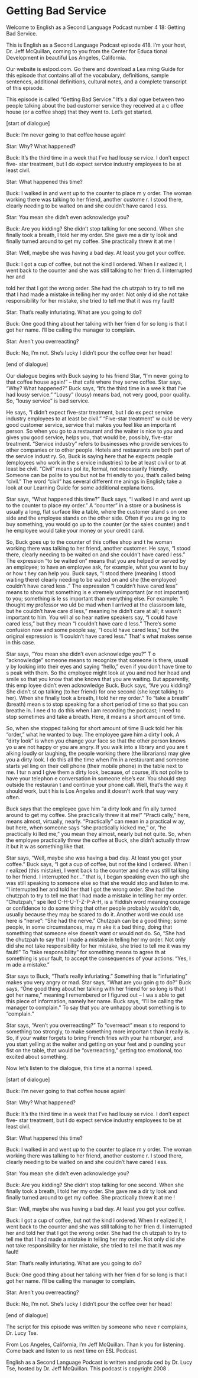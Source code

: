 # Getting Bad Service

Welcome to English as a Second Language Podcast number 4 18: Getting Bad Service. 

This is English as a Second Language Podcast episode 418.  I’m your host, Dr. Jeff McQuillan, coming to you from the Center for Educa tional Development in beautiful Los Angeles, California. 

Our website is eslpod.com.  Go there and download a Lea rning Guide for this episode that contains all of the vocabulary, definitions, sample sentences, additional definitions, cultural notes, and a complete transcript of this episode. 

This episode is called “Getting Bad Service.”  It’s a dial ogue between two people talking about the bad customer service they received at a c offee house (or a coffee shop) that they went to.  Let’s get started. 

[start of dialogue] 

Buck:  I’m never going to that coffee house again! 

Star:  Why?  What happened?   

Buck:  It’s the third time in a week that I’ve had lousy se rvice.  I don’t expect five- star treatment, but I do expect service industry employees to be at least civil. 

Star:  What happened this time? 

Buck:  I walked in and went up to the counter to place m y order.  The woman working there was talking to her friend, another custome r.  I stood there, clearly needing to be waited on and she couldn’t have cared l ess.   

Star:  You mean she didn’t even acknowledge you? 

Buck:  Are you kidding?  She didn’t stop talking for one second.  When she finally took a breath, I told her my order.  She gave me a dir ty look and finally turned around to get my coffee.  She practically threw it at me ! 

Star:  Well, maybe she was having a bad day.  At least you  got your coffee. 

Buck:  I got a  cup of coffee, but not the kind I ordered.  When I r ealized it, I went back to the counter and she was still talking to her frien d.  I interrupted her and  

 told her that I got the wrong order.  She had the ch utzpah to try to tell me that I had made a mistake in telling her my order.  Not only d id she not take responsibility for her mistake, she tried to tell me that  it was my fault! 

Star:  That’s really infuriating.  What are you going to do? 

Buck:  One good thing about her talking with her frien d for so long is that I got her name.  I’ll be calling the manager to complain. 

Star:  Aren’t you overreacting? 

Buck:  No, I’m not.  She’s lucky I didn’t pour the coffee over her head! 

[end of dialogue] 

Our dialogue begins with Buck saying to his friend Star, “I’m never going to that coffee house again!” – that café where they serve coffee.   Star says, “Why? What happened?”  Buck says, “It’s the third time in a wee k that I’ve had lousy service.”  “Lousy” (lousy) means bad, not very good, poor quality.  So, “lousy service” is bad service.   

He says, “I didn’t expect five-star treatment, but I do ex pect service industry employees to at least be civil.”  “Five-star treatment” w ould be very good customer service, service that makes you feel like an importa nt person.  So when you go to a restaurant and the waiter is nice to you and  gives you good service, helps you, that would be, possibly, five-star treatment.  “Service industry” refers to businesses who provide services to other companies or to other people. Hotels and restaurants are both part of the service indust ry.  So, Buck is saying here that he expects people (employees who work in the s ervice industries) to be at least civil or to at least be civil.  “Civil” means pol ite, formal, not necessarily friendly.  Someone can be polite to you but not be fri endly to you, that’s called being “civil.”  The word “civil” has several different me anings in English; take a look at our Learning Guide for some additional explana tions. 

Star says, “What happened this time?”  Buck says, “I walked i n and went up to the counter to place my order.”  A “counter” in a store or a business is usually a long, flat surface like a table, where the customer stand s on one side and the employee stands on the other side.  Often if you are go ing to buy something, you would go up to the counter (or the sales counter) and t he employee would take your money or your credit card. 

 So, Buck goes up to the counter of this coffee shop and t he woman working there was talking to her friend, another customer.  He says, “I stood there, clearly needing to be waited on and she couldn’t have cared l ess.”  The expression “to be waited on” means that you are helped or served by an  employee; to have an employee ask, for example, what you want to buy or how t hey can help you. Buck says, “I stood there (meaning I stood waiting there) clearly needing to be waited on and she (the employee) couldn’t have cared less .”  The expression “I couldn’t have cared less” means to show that something is e xtremely unimportant (or not important) to you; something is le ss important than everything else.  For example: “I thought my professor wo uld be mad when I arrived at the classroom late, but he couldn’t have care d less,” meaning he didn’t care at all; it wasn’t important to him.  You will al so hear native speakers say, “I could have cared less,” but they mean “I couldn’t have care d less.”  There’s some confusion now and some people say, “I could have cared less,” but the original expression is “I couldn’t have cared less.”  That’ s what makes sense in this case. 

Star says, “You mean she didn’t even acknowledge you?”  T o “acknowledge” someone means to recognize that someone is there, usuall y by looking into their eyes and saying “hello,” even if you don’t have time to s peak with them.  So the employee might look at you and nod her head and smile so that you know that she knows that you are waiting.  But apparently, this emp loyee didn’t even acknowledge Buck.  Buck says, “Are you kidding?  She didn’t st op talking (to her friend) for one second (she kept talking to her).  When she finally took a breath, I told her my order.”  To “take a breath” (breath) mean s to stop speaking for a short period of time so that you can breathe in.  I nee d to do this when I am recording the podcast; I need to stop sometimes and take a breath.  Here, it means a short amount of time. 

So, when she stopped talking for short amount of time B uck told her his “order,” what he wanted to buy.  The employee gave him a dirty l ook.  A “dirty look” is when you change your face so that the other person knows yo u are not happy or you are angry.  If you walk into a library and you are t alking loudly or laughing, the people working there (the librarians) may give you a  dirty look.  I do this all the time when I’m in a restaurant and someone starts yel ling on their cell phone (their mobile phone) in the table next to me.  I tur n and I give them a dirty look, because, of course, it’s not polite to have your telephon e conversation in someone else’s ear.  You should step outside the restauran t and continue your phone call.  Well, that’s the way it should work, but t his is Los Angeles and it doesn’t work that way very often. 

 Buck says that the employee gave him “a dirty look and fin ally turned around to get my coffee.  She practically threw it at me!”  “Practi cally,” here, means almost, virtually, nearly.  “Practically” can mean in a practical w ay, but here, when someone says “she practically kicked me,” or, “he practically ki lled me,” you mean they almost, nearly but not quite.  So, when the employee practically threw the coffee at Buck, she didn’t actually throw it but it w as something like that. 

Star says, “Well, maybe she was having a bad day.  At least you got your coffee.” Buck says, “I got a  cup of coffee, but not the kind I ordered.  When I r ealized (this mistake), I went back to the counter and she was still tal king to her friend.  I interrupted her...” that is, I began speaking even tho ugh she was still speaking to someone else so that she would stop and listen to me.  “I  interrupted her and told her that I got the wrong order.  She had the chutzpah  to try to tell me that I had made a mistake in telling her my order.  “Chutzpah,” spe lled C-H-U-T-Z-P-A-H, is a Yiddish word meaning courage or confidence to do some thing that other people probably wouldn’t do, usually because they may be scared to do it. Another word we could use here is “nerve”: “She had the  nerve.”  Chutzpah can be a good thing; some people, in some circumstances, may m ake it a bad thing, doing that something that someone else doesn’t want or  would not do.  So, “She had the chutzpah to say that I made a mistake in telling  her my order.  Not only did she not take responsibility for her mistake, she tried  to tell me it was my fault!” To “take responsibility” for something means to agree th at something is your fault, to accept the consequences of your actions: “Yes, I m ade a mistake.” 

Star says to Buck, “That’s really infuriating.”  Something  that is “infuriating” makes you very angry or mad.  Star says, “What are you goin g to do?”  Buck says, “One good thing about her talking with her friend  for so long is that I got her name,” meaning I remembered or I figured out – I wa s able to get this piece of information, namely her name.  Buck says, “I’ll be calling  the manager to complain.”  To say that you are unhappy about something  is to “complain.” 

Star says, “Aren’t you overreacting?”  To “overreact” mean s to respond to something too strongly, to make something more importan t than it really is.  So, if your waiter forgets to bring French fries with your ha mburger, and you start yelling at the waiter and getting on your feet and p ounding your fist on the table, that would be “overreacting,” getting too emotional, too excited about something. 

Now let’s listen to the dialogue, this time at a norma l speed. 

[start of dialogue] 

Buck:  I’m never going to that coffee house again!  

 Star:  Why?  What happened?   

Buck:  It’s the third time in a week that I’ve had lousy se rvice.  I don’t expect five- star treatment, but I do expect service industry employees to be at least civil. 

Star:  What happened this time? 

Buck:  I walked in and went up to the counter to place m y order.  The woman working there was talking to her friend, another custome r.  I stood there, clearly needing to be waited on and she couldn’t have cared l ess.   

Star:  You mean she didn’t even acknowledge you? 

Buck:  Are you kidding?  She didn’t stop talking for one second.  When she finally took a breath, I told her my order.  She gave me a dir ty look and finally turned around to get my coffee.  She practically threw it at me ! 

Star:  Well, maybe she was having a bad day.  At least you  got your coffee. 

Buck:  I got a  cup of coffee, but not the kind I ordered.  When I r ealized it, I went back to the counter and she was still talking to her frien d.  I interrupted her and told her that I got the wrong order.  She had the ch utzpah to try to tell me that I had made a mistake in telling her my order.  Not only d id she not take responsibility for her mistake, she tried to tell me that  it was my fault! 

Star:  That’s really infuriating.  What are you going to do? 

Buck:  One good thing about her talking with her frien d for so long is that I got her name.  I’ll be calling the manager to complain. 

Star:  Aren’t you overreacting? 

Buck:  No, I’m not.  She’s lucky I didn’t pour the coffee over her head! 

[end of dialogue] 

The script for this episode was written by someone who neve r complains, Dr. Lucy Tse.   

From Los Angeles, California, I’m Jeff McQuillan.  Than k you for listening.  Come back and listen to us next time on ESL Podcast.  

 English as a Second Language Podcast is written and produ ced by Dr. Lucy Tse, hosted by Dr. Jeff McQuillan.  This podcast is copyright 2008 .

